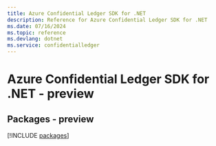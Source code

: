 ```yaml
---
title: Azure Confidential Ledger SDK for .NET
description: Reference for Azure Confidential Ledger SDK for .NET
ms.date: 07/16/2024
ms.topic: reference
ms.devlang: dotnet
ms.service: confidentialledger
---
```

# Azure Confidential Ledger SDK for .NET - preview
## Packages - preview
[!INCLUDE [packages](confidential-ledger-index.md)]